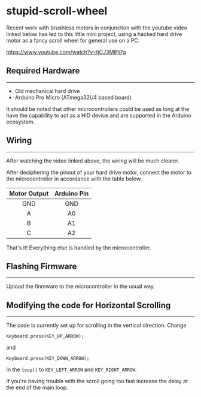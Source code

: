 # stupid-scroll-wheel

Recent work with brushless motors in conjunction with the youtube video linked below has led to this little mini project, using a hacked hard drive motor as a fancy scroll wheel for general use on a PC.

https://www.youtube.com/watch?v=tjCJ3MlFt7g

## Required Hardware
---

- Old mechanical hard drive
- Arduino Pro Micro (ATmega32U4 based board)

It should be noted that other microcontrollers could be used as long at the have the capability to act as a HID device and are supported in the Arduino ecosystem.

## Wiring
---

After watching the video linked above, the wiring will be much clearer. 

After deciphering the pinout of your hard drive motor, connect the motor to the microcontroller in accordance with the table below.

| Motor Output | Arduino Pin |
| :----: | :----: |
| GND | GND |
| A | A0 |
| B | A1 |
| C | A2 |

That's it! Everything else is handled by the microcontroller.

## Flashing Firmware
---

Upload the finmware to the microcontroller in the usual way.

##  Modifying the code for Horizontal Scrolling
---

The code is currently set up for scrolling in the vertical direction. Change 
    
    Keyboard.press(KEY_UP_ARROW);

and

    Keyboard.press(KEY_DOWN_ARROW);

In the `loop()` to `KEY_LEFT_ARROW` and `KEY_RIGHT_ARROW`.

If you're having trouble with the scroll going too fast increase the delay at the end of the main loop.  